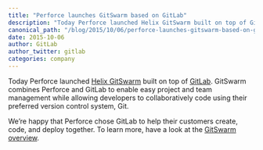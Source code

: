 ```yaml
---
title: "Perforce launches GitSwarm based on GitLab"
description: "Today Perforce launched Helix GitSwarm built on top of GitLab."
canonical_path: "/blog/2015/10/06/perforce-launches-gitswarm-based-on-gitlab/"
date: 2015-10-06
author: GitLab
author_twitter: gitlab
categories: company
---
```


Today Perforce launched [Helix GitSwarm](http://techcrunch.com/2015/10/06/new-perforce-tool-gives-developers-what-they-love-and-it-what-it-needs/) built on top of [GitLab](). GitSwarm combines Perforce and GitLab to enable easy project and team management while allowing developers to collaboratively code using their preferred version control system, Git. 

We’re happy that Perforce chose GitLab to help their customers create, code, and deploy together. To learn more, have a look at the [GitSwarm overview](http://www.perforce.com/gitswarm).